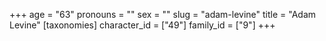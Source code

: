 +++
age = "63"
pronouns = ""
sex = ""
slug = "adam-levine"
title = "Adam Levine"
[taxonomies]
character_id = ["49"]
family_id = ["9"]
+++



